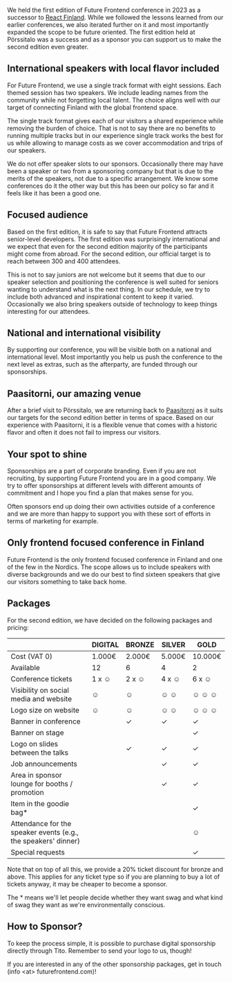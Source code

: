 We held the first edition of Future Frontend conference in 2023 as a successor to [React Finland](https://react-finland.fi/). While we followed the lessons learned from our earlier conferences, we also iterated further on it and most importantly expanded the scope to be future oriented. The first edition held at Pörssitalo was a success and as a sponsor you can support us to make the second edition even greater.

## International speakers with local flavor included

For Future Frontend, we use a single track format with eight sessions. Each themed session has two speakers. We include leading names from the community while not forgetting local talent. The choice aligns well with our target of connecting Finland with the global frontend space.

The single track format gives each of our visitors a shared experience while removing the burden of choice. That is not to say there are no benefits to running multiple tracks but in our experience single track works the best for us while allowing to manage costs as we cover accommodation and trips of our speakers.

We do not offer speaker slots to our sponsors. Occasionally there may have been a speaker or two from a sponsoring company but that is due to the merits of the speakers, not due to a specific arrangement. We know some conferences do it the other way but this has been our policy so far and it feels like it has been a good one.

## Focused audience

Based on the first edition, it is safe to say that Future Frontend attracts senior-level developers. The first edition was surprisingly international and we expect that even for the second edition majority of the participants might come from abroad. For the second edition, our official target is to reach between 300 and 400 attendees.

This is not to say juniors are not welcome but it seems that due to our speaker selection and positioning the conference is well suited for seniors wanting to understand what is the next thing. In our schedule, we try to include both advanced and inspirational content to keep it varied. Occasionally we also bring speakers outside of technology to keep things interesting for our attendees.

## National and international visibility

By supporting our conference, you will be visible both on a national and international level. Most importantly you help us push the conference to the next level as extras, such as the afterparty, are funded through our sponsorships.

## Paasitorni, our amazing venue

After a brief visit to Pörssitalo, we are returning back to [Paasitorni](https://www.paasitorni.fi/) as it suits our targets for the second edition better in terms of space. Based on our experience with Paasitorni, it is a flexible venue that comes with a historic flavor and often it does not fail to impress our visitors.

## Your spot to shine

Sponsorships are a part of corporate branding. Even if you are not recruiting, by supporting Future Frontend you are in a good company. We try to offer sponsorships at different levels with different amounts of commitment and I hope you find a plan that makes sense for you.

Often sponsors end up doing their own activities outside of a conference and we are more than happy to support you with these sort of efforts in terms of marketing for example.

## Only frontend focused conference in Finland

Future Frontend is the only frontend focused conference in Finland and one of the few in the Nordics. The scope allows us to include speakers with diverse backgrounds and we do our best to find sixteen speakers that give our visitors something to take back home.

## Packages

For the second edition, we have decided on the following packages and pricing:

&nbsp; | DIGITAL | BRONZE | SILVER | GOLD
-|-|-|-|-
Cost (VAT 0) | 1.000€ | 2.000€ | 5.000€ | 10.000€
Available | 12 | 6 | 4 | 2
Conference tickets | 1 x &#9786; | 2 x &#9786; | 4 x &#9786; | 6 x &#9786;
Visibility on social media and website | &#9786; | &#9786; | &#9786; &#9786; | &#9786; &#9786; &#9786;
Logo size on website | &#9786; | &#9786; | &#9786; &#9786; | &#9786; &#9786; &#9786;
Banner in conference | | &#10003; | &#10003; | &#10003;
Banner on stage | | | | &#10003;
Logo on slides between the talks | | &#10003; | &#10003; | &#10003;
Job announcements | | | &#10003; | &#10003;
Area in sponsor lounge for booths / promotion | | | &#10003; | &#10003;
Item in the goodie bag* | | | | &#10003;
Attendance for the speaker events (e.g., the speakers' dinner) | | | | &#9786;
Special requests | | | | &#10003;

Note that on top of all this, we provide a 20% ticket discount for bronze and above. This applies for any ticket type so if you are planning to buy a lot of tickets anyway, it may be cheaper to become a sponsor.

The \* means we'll let people decide whether they want swag and what kind of swag they want as we're environmentally conscious.

## How to Sponsor?

To keep the process simple, it is possible to purchase digital sponsorship directly through Tito. Remember to send your logo to us, though!

If you are interested in any of the other sponsorship packages, get in touch (info \<at> futurefrontend.com)!
